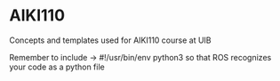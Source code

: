 # AIKI110
Concepts and templates used for AIKI110 course at UIB

Remember to include -> #!/usr/bin/env python3
so that ROS recognizes your code as a python file
